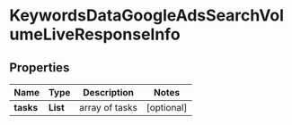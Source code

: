 # KeywordsDataGoogleAdsSearchVolumeLiveResponseInfo


## Properties

| Name | Type | Description | Notes |
|------------ | ------------- | ------------- | -------------|
**tasks** | **List<KeywordsDataGoogleAdsSearchVolumeLiveTaskInfo>** | array of tasks |[optional]|